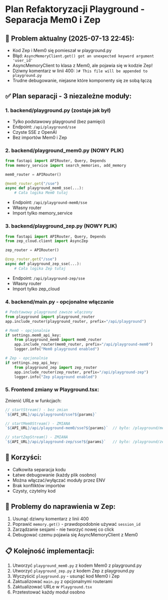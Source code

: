 # Plan Refaktoryzacji Playground - Separacja Mem0 i Zep

## 🔴 Problem aktualny (2025-07-13 22:45):
- Kod Zep i Mem0 się pomieszał w playground.py
- Błąd: `AsyncMemoryClient.get() got an unexpected keyword argument 'user_id'`
- AsyncMemoryClient to klasa z Mem0, ale pojawia się w kodzie Zep!
- Dziwny komentarz w linii 400: `)# This file will be appended to playground.py`
- Trudne debugowanie, niejasne które komponenty się ze sobą łączą

## ✅ Plan separacji - 3 niezależne moduły:

### 1. **backend/playground.py** (zostaje jak był)
- Tylko podstawowy playground (bez pamięci)
- Endpoint: `/api/playground/sse`
- Czyste SSE z OpenAI
- Bez importów Mem0 i Zep

### 2. **backend/playground_mem0.py** (NOWY PLIK)
```python
from fastapi import APIRouter, Query, Depends
from memory_service import search_memories, add_memory

mem0_router = APIRouter()

@mem0_router.get("/sse")
async def playground_mem0_sse(...):
    # Cała logika Mem0 tutaj
```
- Endpoint: `/api/playground-mem0/sse`
- Własny router
- Import tylko memory_service

### 3. **backend/playground_zep.py** (NOWY PLIK)
```python
from fastapi import APIRouter, Query, Depends
from zep_cloud.client import AsyncZep

zep_router = APIRouter()

@zep_router.get("/sse")
async def playground_zep_sse(...):
    # Cała logika Zep tutaj
```
- Endpoint: `/api/playground-zep/sse`
- Własny router
- Import tylko zep_cloud

### 4. **backend/main.py** - opcjonalne włączanie
```python
# Podstawowy playground zawsze włączony
from playground import playground_router
app.include_router(playground_router, prefix="/api/playground")

# Mem0 - opcjonalnie
if settings.mem0_api_key:
    from playground_mem0 import mem0_router
    app.include_router(mem0_router, prefix="/api/playground-mem0")
    logger.info("Mem0 playground enabled")

# Zep - opcjonalnie
if settings.zep_api_key:
    from playground_zep import zep_router
    app.include_router(zep_router, prefix="/api/playground-zep")
    logger.info("Zep playground enabled")
```

### 5. **Frontend zmiany w Playground.tsx**:

Zmienić URLe w funkcjach:
```typescript
// startStream() - bez zmian
`${API_URL}/api/playground/sse?${params}`

// startMem0Stream() - ZMIANA
`${API_URL}/api/playground-mem0/sse?${params}`  // było: /playground/mem0-sse

// startZepStream() - ZMIANA
`${API_URL}/api/playground-zep/sse?${params}`   // było: /playground/zep-sse
```

## 🎯 Korzyści:
- Całkowita separacja kodu
- Łatwe debugowanie (każdy plik osobno)
- Można włączać/wyłączać moduły przez ENV
- Brak konfliktów importów
- Czysty, czytelny kod

## 🐛 Problemy do naprawienia w Zep:
1. Usunąć dziwny komentarz z linii 400
2. Poprawić `memory.get()` - prawdopodobnie używać `session_id`
3. Zarządzanie sesjami - nie tworzyć nowej co click
4. Debugować czemu pojawia się AsyncMemoryClient z Mem0

## 📋 Kolejność implementacji:
1. Utworzyć `playground_mem0.py` z kodem Mem0 z playground.py
2. Utworzyć `playground_zep.py` z kodem Zep z playground.py  
3. Wyczyścić `playground.py` - usunąć kod Mem0 i Zep
4. Zaktualizować `main.py` z opcjonalnymi routerami
5. Zaktualizować URLe w `Playground.tsx`
6. Przetestować każdy moduł osobno